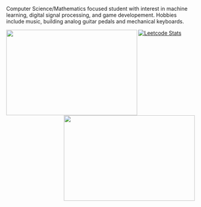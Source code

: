 Computer Science/Mathematics focused student with interest in machine learning, digital signal processing, and game developement. Hobbies include music, building analog guitar pedals and mechanical keyboards.

<img align ="left" img width="350" height="228" src="https://github-readme-stats.vercel.app/api?username=bsumser&show_icons=true&theme=gruvbox">
<img align = "right" img width="350" height="228" src="https://github-readme-stats.vercel.app/api/top-langs/?username=bsumser&theme=gruvbox&layout=compact">

[![Leetcode Stats](https://leetcard.jacoblin.cool/bsumser)](https://leetcode.com/bsumser?cache=0)

<!--
**bsumser/bsumser** is a ✨ _special_ ✨ repository because its `README.md` (this file) appears on your GitHub profile.

Here are some ideas to get you started:

- 🔭 I’m currently working on ...
- 🌱 I’m currently learning ...
- 👯 I’m looking to collaborate on ...
- 🤔 I’m looking for help with ...
- 💬 Ask me about ...
- 📫 How to reach me: ...
- 😄 Pronouns: ...
- ⚡ Fun fact: ...
-->
